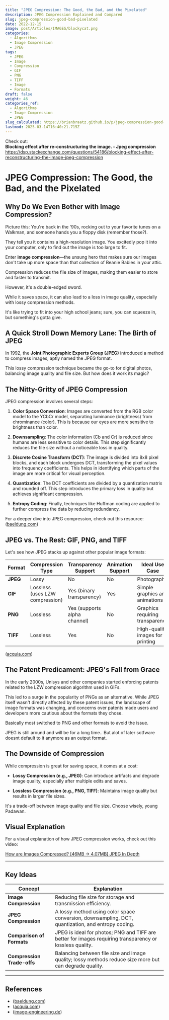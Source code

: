 ```yaml
---
title: "JPEG Compression: The Good, the Bad, and the Pixelated"
description: JPEG Compression Explained and Compared
slug: jpeg-compression-good-bad-pixelated
date: 2022-12-15
image: post/Articles/IMAGES/blockycat.png
categories:
  - Algorithms
  - Image Compression
  - JPEG
tags:
  - JPEG
  - Image
  - Compression
  - GIF
  - PNG
  - TIFF
  - Image
  - Formats
draft: false
weight: 46
categories_ref:
  - Algorithms
  - Image Compression
  - JPEG
slug_calculated: https://brianbraatz.github.io/p/jpeg-compression-good-bad-pixelated
lastmod: 2025-03-14T16:40:21.715Z
---
```

Check out:\
**Blocking effect after re-constructuring the image.  - Jpeg compression**\
https://dsp.stackexchange.com/questions/54186/blocking-effect-after-reconstructuring-the-image-jpeg-compression

# JPEG Compression: The Good, the Bad, and the Pixelated

## Why Do We Even Bother with Image Compression?

Picture this: You're back in the '90s, rocking out to your favorite tunes on a Walkman, and someone hands you a floppy disk (remember those?).

They tell you it contains a high-resolution image. You excitedly pop it into your computer, only to find out the image is too large to fit.

Enter **image compression**—the unsung hero that makes sure our images don't take up more space than that collection of Beanie Babies in your attic.

Compression reduces the file size of images, making them easier to store and faster to transmit.

However, it's a double-edged sword.

While it saves space, it can also lead to a loss in image quality, especially with lossy compression methods.

It's like trying to fit into your high school jeans; sure, you can squeeze in, but something's gotta give.

## A Quick Stroll Down Memory Lane: The Birth of JPEG

In 1992, the **Joint Photographic Experts Group (JPEG)** introduced a method to compress images, aptly named the JPEG format.

This lossy compression technique became the go-to for digital photos, balancing image quality and file size. But how does it work its magic?

## The Nitty-Gritty of JPEG Compression

JPEG compression involves several steps:

1. **Color Space Conversion**: Images are converted from the RGB color model to the YCbCr model, separating luminance (brightness) from chrominance (color). This is because our eyes are more sensitive to brightness than color.

2. **Downsampling**: The color information (Cb and Cr) is reduced since humans are less sensitive to color details. This step significantly reduces the file size without a noticeable loss in quality.

3. **Discrete Cosine Transform (DCT)**: The image is divided into 8x8 pixel blocks, and each block undergoes DCT, transforming the pixel values into frequency coefficients. This helps in identifying which parts of the image are more critical for visual perception.

4. **Quantization**: The DCT coefficients are divided by a quantization matrix and rounded off. This step introduces the primary loss in quality but achieves significant compression.

5. **Entropy Coding**: Finally, techniques like Huffman coding are applied to further compress the data by reducing redundancy.

For a deeper dive into JPEG compression, check out this resource: ([baeldung.com](https://www.baeldung.com/cs/jpeg-compression))

## JPEG vs. The Rest: GIF, PNG, and TIFF

Let's see how JPEG stacks up against other popular image formats:

| Format   | Compression Type                | Transparency Support         | Animation Support | Ideal Use Case                   |
| -------- | ------------------------------- | ---------------------------- | ----------------- | -------------------------------- |
| **JPEG** | Lossy                           | No                           | No                | Photographs                      |
| **GIF**  | Lossless (uses LZW compression) | Yes (binary transparency)    | Yes               | Simple graphics and animations   |
| **PNG**  | Lossless                        | Yes (supports alpha channel) | No                | Graphics requiring transparency  |
| **TIFF** | Lossless                        | Yes                          | No                | High-quality images for printing |

([acquia.com](https://www.acquia.com/blog/whats-the-difference-between-png-jpeg-gif-and-tiff))

## The Patent Predicament: JPEG's Fall from Grace

In the early 2000s, Unisys and other companies started enforcing patents related to the LZW compression algorithm used in GIFs.

This led to a surge in the popularity of PNGs as an alternative. While JPEG itself wasn't directly affected by these patent issues, the landscape of image formats was changing, and concerns over patents made users and developers more cautious about the formats they chose.

Basically most switched to PNG and other formats to avoid the issue.

JPEG is still around and will be for a long time.. But alot of later sotfware doesnt default to it anymore as an output format.

## The Downside of Compression

While compression is great for saving space, it comes at a cost:

* **Lossy Compression (e.g., JPEG)**: Can introduce artifacts and degrade image quality, especially after multiple edits and saves.

* **Lossless Compression (e.g., PNG, TIFF)**: Maintains image quality but results in larger file sizes.

It's a trade-off between image quality and file size. Choose wisely, young Padawan.

<!-- 
## Wrapping Up

Image compression is a balancing act. JPEG offers a middle ground with manageable file sizes and acceptable quality loss, making it suitable for everyday use. However, for tasks requiring high fidelity or transparency, formats like PNG or TIFF might be more appropriate.
-->

## Visual Explanation

For a visual explanation of how JPEG compression works, check out this video:

[How are Images Compressed? \[46MB → 4.07MB\] JPEG In Depth](https://www.youtube.com/watch?v=Kv1Hiv3ox8I)

***

## Key Ideas

| Concept                    | Explanation                                                                                              |
| -------------------------- | -------------------------------------------------------------------------------------------------------- |
| **Image Compression**      | Reducing file size for storage and transmission efficiency.                                              |
| **JPEG Compression**       | A lossy method using color space conversion, downsampling, DCT, quantization, and entropy coding.        |
| **Comparison of Formats**  | JPEG is ideal for photos; PNG and TIFF are better for images requiring transparency or lossless quality. |
| **Compression Trade-offs** | Balancing between file size and image quality; lossy methods reduce size more but can degrade quality.   |

***

## References

* ([baeldung.com](https://www.baeldung.com/cs/jpeg-compression))
* ([acquia.com](https://www.acquia.com/blog/whats-the-difference-between-png-jpeg-gif-and-tiff))
* ([image-engineering.de](https://www.image-engineering.de/library/technotes/745-how-does-the-jpeg-compression-work))
